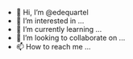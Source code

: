 - 👋 Hi, I’m @edequartel
- 👀 I’m interested in ...
- 🌱 I’m currently learning ...
- 💞️ I’m looking to collaborate on ...
- 📫 How to reach me ...

<!---
edequartel/edequartel is a ✨ special ✨ repository because its `README.md` (this file) appears on your GitHub profile.
You can click the Preview link to take a look at your changes.
--->
